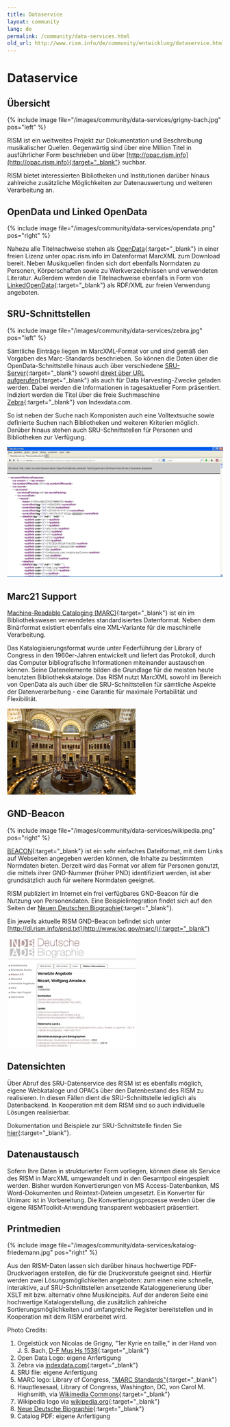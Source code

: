 ```yaml
---
title: Dataservice
layout: community
lang: de
permalink: /community/data-services.html
old_url: http://www.rism.info/de/community/entwicklung/dataservice.html
---
```


# Dataservice

## Übersicht

{% include image file="/images/community/data-services/grigny-bach.jpg" pos="left" %}

RISM ist ein weltweites Projekt zur Dokumentation und Beschreibung musikalischer Quellen. Gegenwärtig sind über eine Million Titel in ausführlicher Form beschrieben und über [http://opac.rism.info](http://opac.rism.info){:target="_blank"} suchbar.

RISM bietet interessierten Bibliotheken und Institutionen darüber hinaus zahlreiche zusätzliche Möglichkeiten zur Datenauswertung und weiteren Verarbeitung an. 

## OpenData und Linked OpenData

{% include image file="/images/community/data-services/opendata.png" pos="right" %}

Nahezu alle Titelnachweise stehen als [OpenData](http://opac.rism.info/index.php?id=8&id=8&L=1){:target="_blank"} in einer freien Lizenz unter opac.rism.info im Datenformat MarcXML zum Download bereit. Neben Musikquellen finden sich dort ebenfalls Normdaten zu Personen, Körperschaften sowie zu Werkverzeichnissen und verwendeten Literatur. Außerdem werden die Titelnachweise ebenfalls in Form von [LinkedOpenData](http://en.wikipedia.org/wiki/Linked_data){:target="_blank"} als RDF/XML zur freien Verwendung angeboten.

## SRU-Schnittstellen

{% include image file="/images/community/data-services/zebra.jpg" pos="left" %}

Sämtliche Einträge liegen im MarcXML-Format vor und sind gemäß den Vorgaben des Marc-Standards beschrieben. So können die Daten über die OpenData-Schnittstelle hinaus auch über verschiedene [SRU-Server](http://www.loc.gov/standards/sru/){:target="_blank"} sowohl [direkt über URL aufgerufen](http://muscat.rism.info/sru){:target="_blank"} als auch für Data Harvesting-Zwecke geladen werden. Dabei werden die Informationen in tagesaktueller Form präsentiert. Indiziert werden die Titel über die freie Suchmaschine [Zebra](http://www.indexdata.com/zebra){:target="_blank"} von Indexdata.com.

So ist neben der Suche nach Komponisten auch eine Volltextsuche sowie definierte Suchen nach Bibliotheken und weiteren Kriterien möglich. Darüber hinaus stehen auch SRU-Schnittstellen für Personen und Bibliotheken zur Verfügung.

![SRU](/images/community/data-services/SRU-example.jpg)

## Marc21 Support

[Machine-Readable Cataloging (MARC)](http://www.loc.gov/marc/){:target="_blank"} ist ein im Bibliothekswesen verwendetes standardisiertes Datenformat. Neben dem Binärformat existiert ebenfalls eine XML-Variante für die maschinelle Verarbeitung.

Das Katalogisierungsformat wurde unter Federführung der Library of Congress in den 1960er-Jahren entwickelt und liefert das Protokoll, durch das Computer bibliografische Informationen miteinander austauschen können. Seine Datenelemente bilden die Grundlage für die meisten heute benutzten Bibliothekskataloge. Das RISM nutzt MarcXML sowohl im Bereich von OpenData als auch über die SRU-Schnittstellen für sämtliche Aspekte der Datenverarbeitung - eine Garantie für maximale Portabilität und Flexibilität. 

![LOC](/images/community/data-services/loc.jpg)

## GND-Beacon

{% include image file="/images/community/data-services/wikipedia.png" pos="right" %}

[BEACON](http://meta.wikimedia.org/wiki/BEACON){:target="_blank"} ist ein sehr einfaches Dateiformat, mit dem Links auf Webseiten angegeben werden können, die Inhalte zu bestimmten Normdaten bieten. Derzeit wird das Format vor allem für Personen genutzt, die mittels ihrer GND-Nummer (früher PND) identifiziert werden, ist aber grundsätzlich auch für weitere Normdaten geeignet.

RISM publiziert im Internet ein frei verfügbares GND-Beacon für die Nutzung von Personendaten. Eine Beispielintegration findet sich auf den Seiten der [Neuen Deutschen Biographie](http://www.deutsche-biographie.de/index.html){:target="_blank"}.

Ein jeweils aktuelle RISM GND-Beacon befindet sich unter [http://dl.rism.info/pnd.txt](http://www.loc.gov/marc/){:target="_blank"}

![NDB](/images/community/data-services/NDB.jpg)

## Datensichten

Über Abruf des SRU-Datenservice des RISM ist es ebenfalls möglich, eigene Webkataloge und OPACs über den Datenbestand des RISM zu realisieren. In diesen Fällen dient die SRU-Schnittstelle lediglich als Datenbackend. In Kooperation mit dem RISM sind so auch individuelle Lösungen realisierbar. 

Dokumentation und Beispiele zur SRU-Schnittstelle finden Sie [hier](https://github.com/rism-ch/muscat/wiki/SRU){:target="_blank"}.

## Datenaustausch

Sofern Ihre Daten in strukturierter Form vorliegen, können diese als Service des RISM in MarcXML umgewandelt und in den Gesamtpool eingespielt werden. Bisher wurden Konvertierungen von MS Access-Datenbanken, MS Word-Dokumenten und Reintext-Dateien umgesetzt. Ein Konverter für Unimarc ist in Vorbereitung. Die Konvertierungsprozesse werden über die eigene RISMToolkit-Anwendung transparent webbasiert präsentiert.

## Printmedien

{% include image file="/images/community/data-services/katalog-friedemann.jpg" pos="right" %}

Aus den RISM-Daten lassen sich darüber hinaus hochwertige PDF-Druckvorlagen erstellen, die für die Druckvorstufe geeignet sind. Hierfür werden zwei Lösungsmöglichkeiten angeboten: zum einen eine schnelle, interaktive, auf SRU-Schnittstellen ansetzende Kataloggenerierung über XSLT mit bzw. alternativ ohne Musikincipits. Auf der anderen Seite eine hochwertige Katalogerstellung, die zusätzlich zahlreiche Sortierungsmöglichkeiten und umfangreiche Register bereitstellen und in Kooperation mit dem RISM erarbeitet wird. 

Photo Credits:

1. Orgelstück von Nicolas de Grigny, "1er Kyrie en taille," in der Hand von J. S. Bach, [D-F Mus Hs 1538](http://opac.rism.info/search?documentid=455002348){:target="_blank"}
2. Open Data Logo: eigene Anfertigung
3. Zebra via [indexdata.com](http://www.indexdata.com/zebra){:target="_blank"}
4. SRU file: eigene Anfertigung
5. MARC logo: Library of Congress, ["MARC Standards"](http://www.loc.gov/marc/){:target="_blank"}
6. Hauptlesesaal, Library of Congress, Washington, DC, von Carol M. Highsmith, via [Wikimedia Commons](https://commons.wikimedia.org/wiki/File:LOC_Main_Reading_Room_Highsmith.jpg){:target="_blank"}
7. Wikipedia logo via [wikipedia.org](http://www.wikipedia.org/){:target="_blank"}
8. [Neue Deutsche Biographie](http://www.deutsche-biographie.de/index.html){:target="_blank"}
9. Catalog PDF: eigene Anfertigung